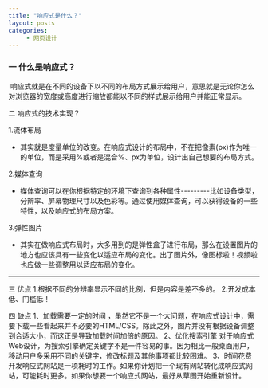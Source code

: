 ```yaml
---
title: "响应式是什么？"
layout: posts
categories:
     - 网页设计
---
```

### 一 什么是响应式？
 响应式就是在不同的设备下以不同的布局方式展示给用户，意思就是无论你怎么对浏览器的宽度或高度进行缩放都能以不同的样式展示给用户并能正常显示。

二 响应式的技术实现？

1.流体布局
- 其实就是度量单位的改变。在响应式设计的布局中，不在把像素(px)作为唯一的单位，而是采用%或者是混合%、px为单位，设计出自己想要的布局方式。

2.媒体查询
- 媒体查询可以在你根据特定的环境下查询到各种属性---------比如设备类型，分辨率、屏幕物理尺寸以及色彩等。通过使用媒体查询，可以获得设备的一些特性，以及响应式的布局方案。

3.弹性图片
- 其实在做响应式布局时，大多用到的是弹性盒子进行布局，那么在设置图片的地方也应该具有一些变化以适应布局的变化。出了图片外，像图标啦！视频啦也应做一些调整用以适应布局的变化。

------------

三 优点
1.根据不同的分辨率显示不同的比例，但是内容是差不多的。
2.开发成本低、门槛低！

四 缺点
1、加载需要一定的时间 ，虽然它不是一个大问题，在响应式设计中，需要下载一些看起来并不必要的HTML/CSS。除此之外，图片并没有根据设备调整到合适大小，而这正是导致加载时间加倍的原因。
2、优化搜索引擎 对于响应式Web设计，为搜索引擎确定关键字不是一件容易的事。因为相比一般桌面用户，移动用户多采用不同的关键字，修改标题及其他事项都比较困难。
3、时间花费 开发响应式网站是一项耗时的工作。如果你计划把一个现有网站转化成响应式网站，可能耗时更多。如果你想要一个响应式网站，最好从草图开始重新设计。


